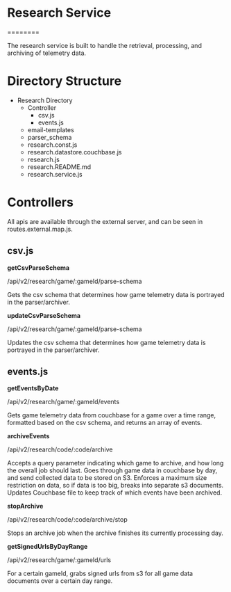 # Research Service
========

The research service is built to handle the retrieval, processing, and archiving of telemetry data.

Directory Structure
========

* Research Directory
    * Controller
       * csv.js
       * events.js
    * email-templates
    * parser_schema
    * research.const.js
    * research.datastore.couchbase.js
    * research.js
    * research.README.md
    * research.service.js

Controllers
========

All apis are available through the external server, and can be seen in routes.external.map.js.

## csv.js

**getCsvParseSchema**

/api/v2/research/game/:gameId/parse-schema

Gets the csv schema that determines how game telemetry data is portrayed in the parser/archiver.

**updateCsvParseSchema**

/api/v2/research/game/:gameId/parse-schema

Updates the csv schema that determines how game telemetry data is portrayed in the parser/archiver.

## events.js

**getEventsByDate**

/api/v2/research/game/:gameId/events

Gets game telemetry data from couchbase for a game over a time range, formatted based on the csv schema, and returns an array of events.

**archiveEvents**

/api/v2/research/code/:code/archive

Accepts a query parameter indicating which game to archive, and how long the overall job should last.
Goes through game data in couchbase by day, and send collected data to be stored on S3.
Enforces a maximum size restriction on data, so if data is too big, breaks into separate s3 documents.
Updates Couchbase file to keep track of which events have been archived.

**stopArchive**

/api/v2/research/code/:code/archive/stop

Stops an archive job when the archive finishes its currently processing day.

**getSignedUrlsByDayRange**

/api/v2/research/game/:gameId/urls

For a certain gameId, grabs signed urls from s3 for all game data documents over a certain day range.
